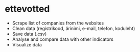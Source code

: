 # ettevotted
- Scrape list of companies from the websites
- Clean data  (registrikood, ärinimi, e-mail, telefon, koduleht)
- Save data (.csv)
- Analyse and compare data with other indicators
- Visualize data



